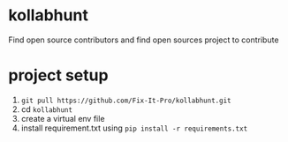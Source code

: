 # kollabhunt
Find open source contributors and find open sources project to contribute 

# project setup
1. `git pull https://github.com/Fix-It-Pro/kollabhunt.git`
2. cd `kollabhunt`
3. create a virtual env file
4. install requirement.txt using `pip install -r requirements.txt`
